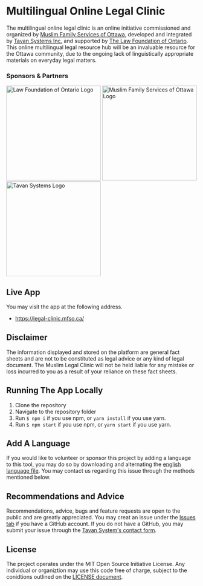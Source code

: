 # Multilingual Online Legal Clinic

The multilingual online legal clinic is an online initiative commissioned and organized by [Muslim Family Services of Ottawa](https://mfso.ca), developed and integrated by [Tavan Systems Inc.](https://tavansystems.com) and supported by [The Law Foundation of Ontario](https://lawfoundation.on.ca/). This online multilingual legal resource hub will be an invaluable resource for the Ottawa community, due to the ongoing lack of linguistically appropriate materials on everyday legal matters. 

### Sponsors & Partners

<img alt="Law Foundation of Ontario Logo" src="https://lawfoundation.on.ca/wp-content/themes/lawfoundation/logo-en.svg" width="250"/>

<img alt="Muslim Family Services of Ottawa Logo" src="https://mfso.ca/wp-content/uploads/2021/05/MFSO-logo-e1622067911446.jpg" width="250"/>

<img alt="Tavan Systems Logo" src="https://tavansystems.com/wp-content/uploads/2020/08/tavan-logo-white.png" width="250"/>

## Live App
You may visit the app at the following address.

- https://legal-clinic.mfso.ca/

## Disclaimer
The information displayed and stored on the platform are general fact sheets and are not to be constituted as legal advice or any kind of legal document. The Muslim Legal Clinic will not be held liable for any mistake or loss incurred to you as a result of your reliance on these fact sheets.

## Running The App Locally
1. Clone the repository
2. Navigate to the repository folder
3. Run ```$ npm i``` if you use npm, or ```yarn install``` if you use yarn.
4. Run ```$ npm start``` if you use npm, or ```yarn start``` if you use yarn.

## Add A Language
If you would like to volunteer or sponsor this project by adding a language to this tool, you may do so by downloading and alternating the [english language file](https://github.com/tavansystems/legal-clinic/blob/main/src/lang/en.json). You may contact us regarding this issue through the methods mentioned below.

## Recommendations and Advice
Recommendations, advice, bugs and feature requests are open to the public and are greatly appreciated. You may creat an issue under the [Issues tab](https://github.com/tavansystems/legal-clinic/issues) if you have a GitHub account. If you do not have a GitHub, you may submit your issue through the [Tavan System's contact form](https://tavansystems.com/contact).

## License
The project operates under the MIT Open Source Initiative License. Any individual or organiztion may use this code free of charge, subject to the conidtions outlined on the [LICENSE document](https://github.com/tavansystems/legal-clinic/blob/main/LICENSE).
